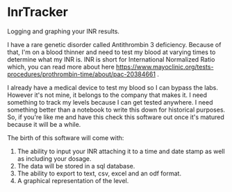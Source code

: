 # InrTracker
Logging and graphing your INR results.


I have a rare genetic disorder called Antithrombin 3 deficiency. Because of that, I'm on a blood thinner and need to test my blood at varying times to determine what my INR is. INR is short for International Normalized Ratio which, you can read more about here https://www.mayoclinic.org/tests-procedures/prothrombin-time/about/pac-20384661 . 


I already have a medical device to test my blood so I can bypass the labs. However it's not mine, it belongs to the company that makes it. I need something to track my levels because I can get tested anywhere. I need something better than a notebook to write this down for historical purposes. So, if you're like me and have this check this software out once it's matured because it will be a while.

The birth of this software will come with:

1) The ability to input your INR attaching it to a time and date stamp as well as including your dosage. 
2) The data will be stored in a sql database.
3) The ability to export to text, csv, excel and an odf format.
4) A graphical representation of the level.
